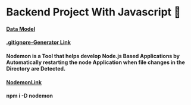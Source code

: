 # Backend Project With Javascript 🔴

#### [Data Model]()

#### [.gitignore-Generator Link](https://mrkandreev.name/snippets/gitignore-generator/)

#### Nodemon is a Tool that helps develop Node.js Based Applications by Automatically restarting the node Application when file changes in the Directory are Detected.

#### [NodemonLink](https://www.npmjs.com/package/nodemon)

####  npm i -D nodemon
